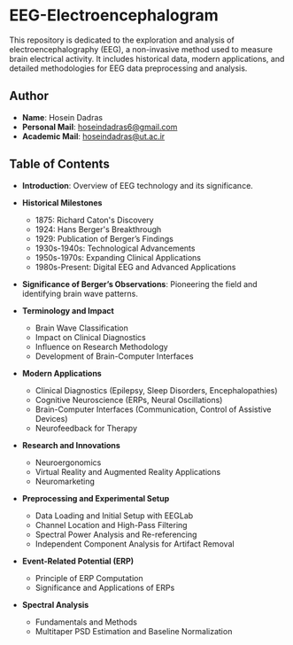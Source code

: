 # EEG-Electroencephalogram

This repository is dedicated to the exploration and analysis of electroencephalography (EEG), a non-invasive method used to measure brain electrical activity. It includes historical data, modern applications, and detailed methodologies for EEG data preprocessing and analysis.

## Author
- **Name**: Hosein Dadras
- **Personal Mail**: hoseindadras6@gmail.com
- **Academic Mail**: hoseindadras@ut.ac.ir

## Table of Contents

- **Introduction**: Overview of EEG technology and its significance.
- **Historical Milestones**
  - 1875: Richard Caton's Discovery
  - 1924: Hans Berger's Breakthrough
  - 1929: Publication of Berger’s Findings
  - 1930s-1940s: Technological Advancements
  - 1950s-1970s: Expanding Clinical Applications
  - 1980s-Present: Digital EEG and Advanced Applications

- **Significance of Berger’s Observations**: Pioneering the field and identifying brain wave patterns.

- **Terminology and Impact**
  - Brain Wave Classification
  - Impact on Clinical Diagnostics
  - Influence on Research Methodology
  - Development of Brain-Computer Interfaces

- **Modern Applications**
  - Clinical Diagnostics (Epilepsy, Sleep Disorders, Encephalopathies)
  - Cognitive Neuroscience (ERPs, Neural Oscillations)
  - Brain-Computer Interfaces (Communication, Control of Assistive Devices)
  - Neurofeedback for Therapy

- **Research and Innovations**
  - Neuroergonomics
  - Virtual Reality and Augmented Reality Applications
  - Neuromarketing

- **Preprocessing and Experimental Setup**
  - Data Loading and Initial Setup with EEGLab
  - Channel Location and High-Pass Filtering
  - Spectral Power Analysis and Re-referencing
  - Independent Component Analysis for Artifact Removal

- **Event-Related Potential (ERP)**
  - Principle of ERP Computation
  - Significance and Applications of ERPs

- **Spectral Analysis**
  - Fundamentals and Methods
  - Multitaper PSD Estimation and Baseline Normalization
